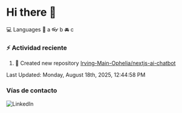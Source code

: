 # Hi there 👋

:computer: Languages
:pencil: a
:eyeglasses: b
:oncoming_automobile: c

### :zap: Actividad reciente
<!--RECENT_ACTIVITY:start-->
1. 📔 Created new repository [Irving-Main-Ophelia/nextjs-ai-chatbot](https://github.com/Irving-Main-Ophelia/nextjs-ai-chatbot)<br>
<!--RECENT_ACTIVITY:end-->
<!--RECENT_ACTIVITY:last_update-->
Last Updated: Monday, August 18th, 2025, 12:44:58 PM
<!--RECENT_ACTIVITY:last_update_end-->

### Vías de contacto

![LinkedIn](https://www.linkedin.com/in/irving-hernández-226846205/)
